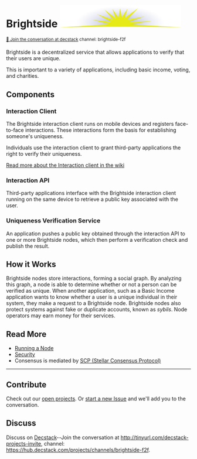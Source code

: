 # Brightside <img width="330px" src="images/brightside.svg"/>
<sup>[💬 Join the conversation at decstack](http://tinyurl.com/decstack-projects-invite) channel: brightside-f2f</sup>

Brightside is a decentralized service that allows applications to verify that their users are unique.

This is important to a variety of applications, including basic income, voting, and charities.

## Components
### Interaction Client
The Brightside interaction client runs on mobile devices and registers face-to-face interactions. These interactions form the basis for establishing someone's uniqueness.

Individuals use the interaction client to grant third-party applications the right to verify their uniqueness.

[Read more about the Interaction client in the wiki](https://github.com/adamstallard/brightside/wiki/Interaction-Client)
### Interaction API
Third-party applications interface with the Brightside interaction client running on the same device to retrieve a public key associated with the user.
### Uniqueness Verification Service
An application pushes a public key obtained through the interaction API to one or more Brightside nodes, which then perform a verification check and publish the result.

## How it Works
Brightside nodes store interactions, forming a social graph. By analyzing this graph, a node is able to determine whether or not a person can be verified as unique. When another application, such as a Basic Income application wants to know whether a user is a unique individual in their system, they make a request to a Brightside node. Brightside nodes also protect systems against fake or duplicate accounts, known as _sybils_. Node operators may earn money for their services.

## Read More
* [Running a Node](node.md)
* [Security](security.md)
* Consensus is mediated by [SCP (Stellar Consensus Protocol)](https://www.stellar.org/blog/stellar-consensus-protocol-proof-code/)

---
## Contribute

Check out our [open projects](https://github.com/adamstallard/brightside/projects).  Or [start a new Issue](https://github.com/adamstallard/brightside/issues) and we'll add you to the conversation.

## Discuss

Discuss on [Decstack](http://decstack.com/)--Join the conversation at http://tinyurl.com/decstack-projects-invite, channel: https://hub.decstack.com/projects/channels/brightside-f2f.
